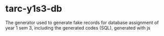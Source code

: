 # tarc-y1s3-db
The generator used to generate fake records for database assignment of year 1 sem 3, including the generated codes (SQL), generated with js
